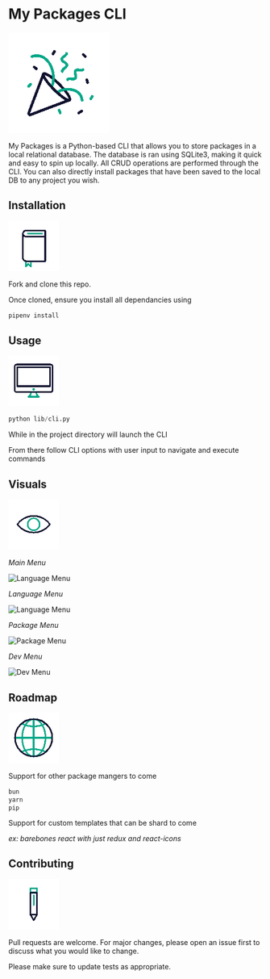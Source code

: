 <div display='in-line'><h1 display='in-line'>My Packages CLI</h1> <img src='./assets/wired-outline-1103-confetti (1).gif' alt='Title GIF' display='in-line' /></div>

My Packages is a Python-based CLI that allows you to store packages in a local relational database. The database is ran using SQLite3, making it quick and easy to spin up locally. All CRUD operations are performed through the CLI. You can also directly install packages that have been saved to the local DB to any project you wish.

<h2>Installation</h2> <img src='./assets/wired-outline-112-book-morph.gif' alt='Install GIF' />

Fork and clone this repo.

Once cloned, ensure you install all dependancies using

```bash
pipenv install
```

<h2>Usage</h2> <img src='./assets/wired-outline-478-computer-display.gif' alt='Usage GIF' />

```python
python lib/cli.py
```

While in the project directory will launch the CLI

From there follow CLI options with user input to navigate and execute commands

<h2>Visuals</h2> <img src='./assets/wired-outline-69-eye (1).gif' alt='Visuals GIF' />

_Main Menu_

<img src="https://imageupload.io/ib/LzX763vmASk5wOY_1696790474.png" alt="Language Menu" width='500px' height='300px' />

_Language Menu_

<img src="https://i.ibb.co/VpCJ2HX/Screenshot-2023-10-08-at-1-32-43-PM.png" alt="Language Menu" width='500px' height='300px' />

_Package Menu_

<img src="https://i.ibb.co/Xbkn46W/Screenshot-2023-10-08-at-1-33-03-PM.png" alt="Package Menu" width='500px' height='300px' />

_Dev Menu_

<img src="https://i.ibb.co/vsgC5mL/Screenshot-2023-10-08-at-1-33-27-PM.png" alt="Dev Menu" width='500px' height='300px' />

<h2>Roadmap</h2> <img src='./assets/wired-outline-27-globe.gif' alt='Roadmap GIF' />

Support for other package mangers to come

```
bun
yarn
pip
```

Support for custom templates that can be shard to come

_ex: barebones react with just redux and react-icons_

<h2>Contributing</h2> <img src='./assets/wired-outline-35-edit.gif' alt='Contributing GIF' />

Pull requests are welcome. For major changes, please open an issue first
to discuss what you would like to change.

Please make sure to update tests as appropriate.
